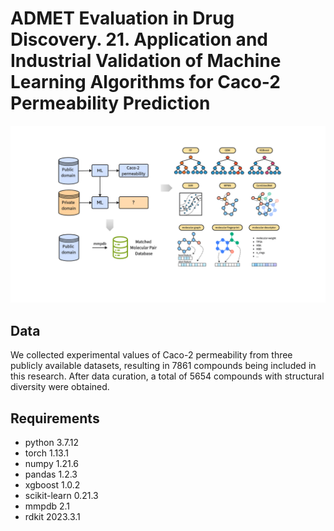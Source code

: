 # ADMET Evaluation in Drug Discovery. 21. Application and Industrial Validation of Machine Learning Algorithms for Caco-2 Permeability Prediction
![image](https://github.com/Duke-W91/Caco2_prediction/blob/main/img/Graphical%20Abstract.png)

## Data

We collected experimental values of Caco-2 permeability from three publicly available datasets, resulting in 7861 compounds being included in this research. After data curation, a total of 5654 compounds with structural diversity were obtained.

## Requirements

* python                    3.7.12
* torch                     1.13.1
* numpy                     1.21.6 
* pandas                    1.2.3
* xgboost                   1.0.2
* scikit-learn              0.21.3
* mmpdb                     2.1
* rdkit                     2023.3.1
